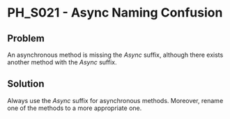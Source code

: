 # PH_S021 - Async Naming Confusion

## Problem

An asynchronous method is missing the *Async* suffix, although there exists another method with the *Async* suffix.

## Solution

Always use the *Async* suffix for asynchronous methods. Moreover, rename one of the methods to a more appropriate one.

